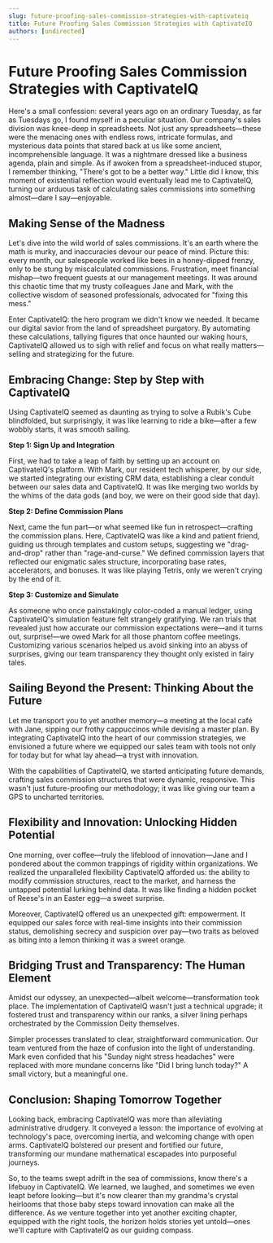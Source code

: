```yaml
---
slug: future-proofing-sales-commission-strategies-with-captivateiq
title: Future Proofing Sales Commission Strategies with CaptivateIQ
authors: [undirected]
---
```



# Future Proofing Sales Commission Strategies with CaptivateIQ

Here's a small confession: several years ago on an ordinary Tuesday, as far as Tuesdays go, I found myself in a peculiar situation. Our company's sales division was knee-deep in spreadsheets. Not just any spreadsheets—these were the menacing ones with endless rows, intricate formulas, and mysterious data points that stared back at us like some ancient, incomprehensible language. It was a nightmare dressed like a business agenda, plain and simple. As if awoken from a spreadsheet-induced stupor, I remember thinking, "There's got to be a better way." Little did I know, this moment of existential reflection would eventually lead me to CaptivateIQ, turning our arduous task of calculating sales commissions into something almost—dare I say—enjoyable.

## Making Sense of the Madness

Let's dive into the wild world of sales commissions. It's an earth where the math is murky, and inaccuracies devour our peace of mind. Picture this: every month, our salespeople worked like bees in a honey-dipped frenzy, only to be stung by miscalculated commissions. Frustration, meet financial mishap—two frequent guests at our management meetings. It was around this chaotic time that my trusty colleagues Jane and Mark, with the collective wisdom of seasoned professionals, advocated for "fixing this mess."

Enter CaptivateIQ: the hero program we didn't know we needed. It became our digital savior from the land of spreadsheet purgatory. By automating these calculations, tallying figures that once haunted our waking hours, CaptivateIQ allowed us to sigh with relief and focus on what really matters—selling and strategizing for the future.

## Embracing Change: Step by Step with CaptivateIQ

Using CaptivateIQ seemed as daunting as trying to solve a Rubik's Cube blindfolded, but surprisingly, it was like learning to ride a bike—after a few wobbly starts, it was smooth sailing.

**Step 1: Sign Up and Integration**

First, we had to take a leap of faith by setting up an account on CaptivateIQ's platform. With Mark, our resident tech whisperer, by our side, we started integrating our existing CRM data, establishing a clear conduit between our sales data and CaptivateIQ. It was like merging two worlds by the whims of the data gods (and boy, we were on their good side that day).

**Step 2: Define Commission Plans**

Next, came the fun part—or what seemed like fun in retrospect—crafting the commission plans. Here, CaptivateIQ was like a kind and patient friend, guiding us through templates and custom setups, suggesting we "drag-and-drop" rather than "rage-and-curse." We defined commission layers that reflected our enigmatic sales structure, incorporating base rates, accelerators, and bonuses. It was like playing Tetris, only we weren't crying by the end of it.

**Step 3: Customize and Simulate**

As someone who once painstakingly color-coded a manual ledger, using CaptivateIQ's simulation feature felt strangely gratifying. We ran trials that revealed just how accurate our commission expectations were—and it turns out, surprise!—we owed Mark for all those phantom coffee meetings. Customizing various scenarios helped us avoid sinking into an abyss of surprises, giving our team transparency they thought only existed in fairy tales.

## Sailing Beyond the Present: Thinking About the Future

Let me transport you to yet another memory—a meeting at the local café with Jane, sipping our frothy cappuccinos while devising a master plan. By integrating CaptivateIQ into the heart of our commission strategies, we envisioned a future where we equipped our sales team with tools not only for today but for what lay ahead—a tryst with innovation.

With the capabilities of CaptivateIQ, we started anticipating future demands, crafting sales commission structures that were dynamic, responsive. This wasn't just future-proofing our methodology; it was like giving our team a GPS to uncharted territories.

## Flexibility and Innovation: Unlocking Hidden Potential

One morning, over coffee—truly the lifeblood of innovation—Jane and I pondered about the common trappings of rigidity within organizations. We realized the unparalleled flexibility CaptivateIQ afforded us: the ability to modify commission structures, react to the market, and harness the untapped potential lurking behind data. It was like finding a hidden pocket of Reese's in an Easter egg—a sweet surprise.

Moreover, CaptivateIQ offered us an unexpected gift: empowerment. It equipped our sales force with real-time insights into their commission status, demolishing secrecy and suspicion over pay—two traits as beloved as biting into a lemon thinking it was a sweet orange.

## Bridging Trust and Transparency: The Human Element

Amidst our odyssey, an unexpected—albeit welcome—transformation took place. The implementation of CaptivateIQ wasn't just a technical upgrade; it fostered trust and transparency within our ranks, a silver lining perhaps orchestrated by the Commission Deity themselves. 

Simpler processes translated to clear, straightforward communication. Our team ventured from the haze of confusion into the light of understanding. Mark even confided that his "Sunday night stress headaches" were replaced with more mundane concerns like "Did I bring lunch today?" A small victory, but a meaningful one.

## Conclusion: Shaping Tomorrow Together

Looking back, embracing CaptivateIQ was more than alleviating administrative drudgery. It conveyed a lesson: the importance of evolving at technology's pace, overcoming inertia, and welcoming change with open arms. CaptivateIQ bolstered our present and fortified our future, transforming our mundane mathematical escapades into purposeful journeys.

So, to the teams swept adrift in the sea of commissions, know there's a lifebuoy in CaptivateIQ. We learned, we laughed, and sometimes we even leapt before looking—but it's now clearer than my grandma's crystal heirlooms that those baby steps toward innovation can make all the difference. As we venture together into yet another exciting chapter, equipped with the right tools, the horizon holds stories yet untold—ones we'll capture with CaptivateIQ as our guiding compass.